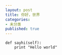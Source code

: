 ```yaml
---
layout: post
title: 你好，世界
categories:
- 未分类
published: true
---
```



    def sayhi(self):
        print "Hello world"